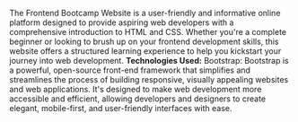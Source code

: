 The Frontend Bootcamp Website is a user-friendly and informative online platform designed to provide aspiring web developers with a comprehensive introduction to HTML and CSS. Whether you're a complete beginner or looking to brush up on your frontend development skills, this website offers a structured learning experience to help you kickstart your journey into web development.
**Technologies Used:**
Bootstrap:
Bootstrap is a powerful, open-source front-end framework that simplifies and streamlines the process of building responsive, visually appealing websites and web applications. It's designed to make web development more accessible and efficient, allowing developers and designers to create elegant, mobile-first, and user-friendly interfaces with ease.
